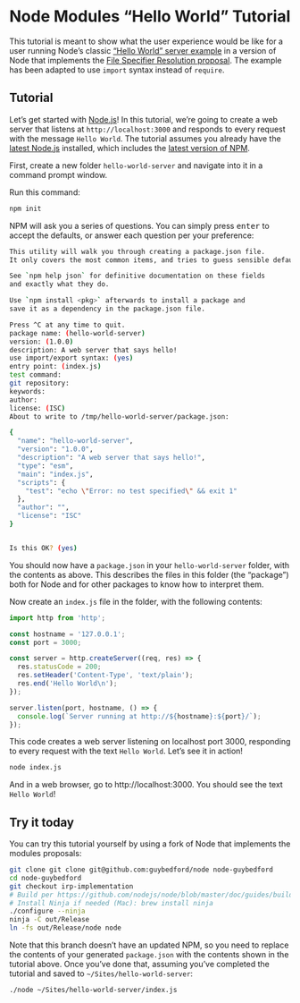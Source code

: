 # Node Modules “Hello World” Tutorial

This tutorial is meant to show what the user experience would be like for a user running Node’s classic [“Hello World” server example](https://nodejs.org/en/about/) in a version of Node that implements the [File Specifier Resolution proposal](https://github.com/GeoffreyBooth/node-import-file-specifier-resolution-proposal/). The example has been adapted to use `import` syntax instead of `require`.

## Tutorial

Let’s get started with [Node.js](https://nodejs.org/en/)! In this tutorial, we’re going to create a web server that listens at `http://localhost:3000` and responds to every request with the message `Hello World`. The tutorial assumes you already have the [latest Node.js](https://nodejs.org/en/download/) installed, which includes the [latest version of NPM](https://www.npmjs.com/get-npm).

First, create a new folder `hello-world-server` and navigate into it in a command prompt window.

Run this command:

```bash
npm init
```

NPM will ask you a series of questions. You can simply press <kbd>enter</kbd> to accept the defaults, or answer each question per your preference:

```bash
This utility will walk you through creating a package.json file.
It only covers the most common items, and tries to guess sensible defaults.

See `npm help json` for definitive documentation on these fields
and exactly what they do.

Use `npm install <pkg>` afterwards to install a package and
save it as a dependency in the package.json file.

Press ^C at any time to quit.
package name: (hello-world-server)
version: (1.0.0)
description: A web server that says hello!
use import/export syntax: (yes)
entry point: (index.js)
test command:
git repository:
keywords:
author:
license: (ISC)
About to write to /tmp/hello-world-server/package.json:

{
  "name": "hello-world-server",
  "version": "1.0.0",
  "description": "A web server that says hello!",
  "type": "esm",
  "main": "index.js",
  "scripts": {
    "test": "echo \"Error: no test specified\" && exit 1"
  },
  "author": "",
  "license": "ISC"
}


Is this OK? (yes)
```

You should now have a `package.json` in your `hello-world-server` folder, with the contents as above. This describes the files in this folder (the “package”) both for Node and for other packages to know how to interpret them.

Now create an `index.js` file in the folder, with the following contents:

```js
import http from 'http';

const hostname = '127.0.0.1';
const port = 3000;

const server = http.createServer((req, res) => {
  res.statusCode = 200;
  res.setHeader('Content-Type', 'text/plain');
  res.end('Hello World\n');
});

server.listen(port, hostname, () => {
  console.log(`Server running at http://${hostname}:${port}/`);
});
```

This code creates a web server listening on localhost port 3000, responding to every request with the text `Hello World`. Let’s see it in action!

```bash
node index.js
```

And in a web browser, go to http://localhost:3000. You should see the text `Hello World`!

## Try it today

You can try this tutorial yourself by using a fork of Node that implements the modules proposals:

```bash
git clone git clone git@github.com:guybedford/node node-guybedford
cd node-guybedford
git checkout irp-implementation
# Build per https://github.com/nodejs/node/blob/master/doc/guides/building-node-with-ninja.md
# Install Ninja if needed (Mac): brew install ninja
./configure --ninja
ninja -C out/Release
ln -fs out/Release/node node
```

Note that this branch doesn’t have an updated NPM, so you need to replace the contents of your generated `package.json` with the contents shown in the tutorial above. Once you’ve done that, assuming you’ve completed the tutorial and saved to `~/Sites/hello-world-server`:

```bash
./node ~/Sites/hello-world-server/index.js
```
